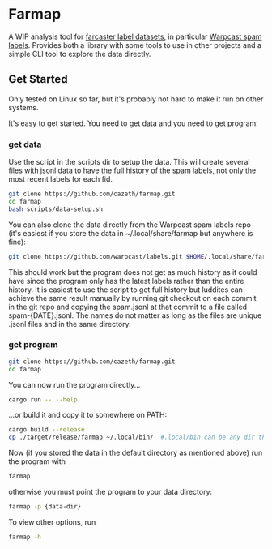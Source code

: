 # Farmap

A WIP analysis tool for [farcaster label datasets](https://github.com/farcasterxyz/labels), in particular [Warpcast spam labels](https://github.com/warpcast/labels/). Provides both a library with some tools to use in other projects and a simple CLI tool to explore the data directly.

## Get Started

Only tested on Linux so far, but it's probably not hard to make it run on other systems.

It's easy to get started. You need to get data and you need to get program:

### get data

Use the script in the scripts dir to setup the data. This will create several files with jsonl data to have the full history of the spam labels, not only the most recent labels for each fid.

```bash
git clone https://github.com/cazeth/farmap.git
cd farmap
bash scripts/data-setup.sh
```

You can also clone the data directly from the Warpcast spam labels repo (it's easiest if you store the data in ~/.local/share/farmap but anywhere is fine):

```bash
git clone https://github.com/warpcast/labels.git $HOME/.local/share/farmap
```

This should work but the program does not get as much history as it could have since the program only has the latest labels rather than the entire history. It is easiest to use the script to get full history but luddites can achieve the same result manually by running git checkout on each commit in the git repo and copying the spam.jsonl at that commit to a file called spam-{DATE}.jsonl. The names do not matter as long as the files are unique .jsonl files and in the same directory.

### get program

```bash
git clone https://github.com/cazeth/farmap.git
cd farmap
```

You can now run the program directly...

```bash
cargo run -- --help
```

...or build it and copy it to somewhere on PATH:

```bash
cargo build --release
cp ./target/release/farmap ~/.local/bin/  #.local/bin can be any dir that is on PATH.
```

Now (if you stored the data in the default directory as mentioned above) run the program with

```bash
farmap
```

otherwise you must point the program to your data directory:

```bash
farmap -p {data-dir}
```

To view other options, run

```bash
farmap -h
```
